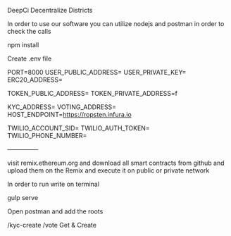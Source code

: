 DeepCi Decentralize Districts

In order to use our software you can utilize nodejs and postman in order to check the calls

npm install



Create .env file


PORT=8000
USER_PUBLIC_ADDRESS=
USER_PRIVATE_KEY=
ERC20_ADDRESS=

TOKEN_PUBLIC_ADDRESS=
TOKEN_PRIVATE_ADDRESS=f

KYC_ADDRESS=
VOTING_ADDRESS=
HOST_ENDPOINT=https://ropsten.infura.io

TWILIO_ACCOUNT_SID=
TWILIO_AUTH_TOKEN=
TWILIO_PHONE_NUMBER=

—————

visit remix.ethereum.org and download all smart contracts from github and upload them on the Remix and execute it on public or private network

In order to run write on terminal 

gulp serve

Open postman and add the roots

/kyc-create
/vote
Get & Create


